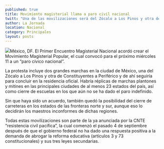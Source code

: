```yaml
---
published: true
title: Movimiento magisterial llama a paro civil nacional
twitt: "Una de las movilizaciones será del Zócalo a Los Pinos y otra de Constituyentes a Periférico, que de ese punto seguiría para concluir en las inmediaciones de la residencia oficial"
author: La Jornada
location: Nacional
category: Principales
layout: posts
---
```


![](http://i.imgur.com/KsFtTh4m.jpg)México, DF. El Primer Encuentro Magisterial Nacional acordó crear el Movimiento Magisterial Popular, el cual convocó para el próximo miércoles 11 a un “paro cívico nacional”.

La protesta incluye dos grandes marchas en la ciudad de México, una del Zócalo a Los Pinos y otra de Constituyentes a Periférico y de ahí seguiría para concluir en la residencia oficial. Habría réplicas de marchas plantones y mitines en las principales ciudades de al menos 23 estados del país, así como cierre de escuelas en los que aún no se ha dado el paro indefinido.

Sin que haya sido un acuerdo, también quedó la posibilidad del cierre de carreteras en los estados de las fronteras norte y sur, aunque eso lo decidirán los maestros inconformes de dichas regiones.

Todas estas movilizaciones son parte de la ya anunciada por la CNTE “resistencia civil pacifica”, la cual comenzó el pasado 4 de septiembre después de que el gobierno federal no ha dado una respuesta positiva a la demanda de abrogar la reforma educativa (artículos 3 y 73 constitucionales) y sus tres leyes secundarias.
